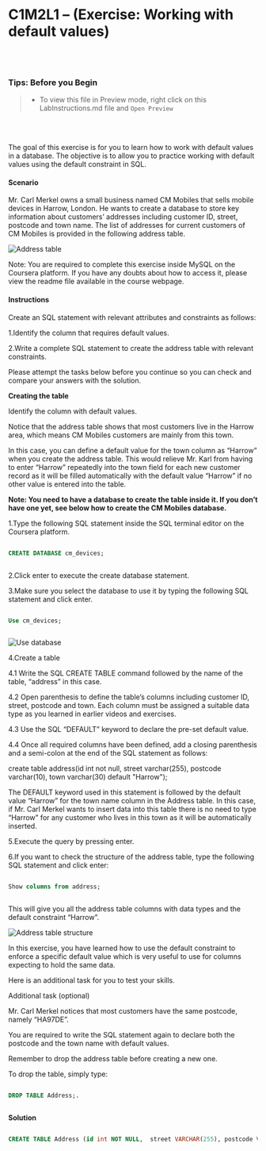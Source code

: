 # C1M2L1 – (Exercise: Working with default values)



<br><br>

 ### **Tips: Before you Begin**

> - To view this file in Preview mode, right click on this LabInstructions.md file and `Open Preview`



<br>

<br>



The goal of this exercise is for you to learn how to work with default values in a database. The objective is to allow you to practice working with default values using the default constraint in SQL. 



#### Scenario

Mr. Carl Merkel owns a small business named CM Mobiles that sells mobile devices in Harrow, London. He wants to create a database to store key information about customers’ addresses including customer ID, street, postcode and town name. The list of addresses for current customers of CM Mobiles is provided in the following address table. 



![Address table](WorkingWithDefaultValuesImanges/Picture1.png)





 

Note: You are required to complete this exercise inside MySQL on the Coursera platform. If you have any doubts about how to access it, please view the readme file available in the course webpage.



#### Instructions

Create an SQL statement with relevant attributes and constraints as follows:



1.Identify the column that requires default values. 



2.Write a complete SQL statement to create the address table with relevant constraints. 



Please attempt the tasks below before you continue so you can check and compare your answers with the solution.



**Creating the table**



Identify the column with default values.



Notice that the address table shows that most customers live in the Harrow area, which means CM Mobiles customers are mainly from this town. 



In this case, you can define a default value for the town column as “Harrow” when you create the address table. This would relieve Mr. Karl from having to enter “Harrow” repeatedly into the town field for each new customer record as it will be filled automatically with the default value “Harrow” if no other value is entered into the table. 



**Note: You need to have a database to create the table inside it. If you don’t have one yet, see below how to create the CM Mobiles database.**



1.Type the following SQL statement inside the SQL terminal editor on the Coursera platform.



```SQL

CREATE DATABASE cm_devices; 



```





2.Click enter to execute the create database statement. 



3.Make sure you select the database to use it by typing the following SQL statement and click enter. 



```SQL

Use cm_devices; 



```



![Use database](WorkingWithDefaultValuesImanges/Picture2.png)



 

4.Create a table



4.1 Write the SQL CREATE TABLE command followed by the name of the table, “address” in this case. 



4.2 Open parenthesis to define the table’s columns including customer ID, street, postcode and town. Each column must be assigned a suitable data type as you learned in earlier videos and exercises. 



4.3 Use the SQL “DEFAULT” keyword to declare the pre-set default value. 



4.4 Once all required columns have been defined, add a closing parenthesis and a semi-colon at the end of the SQL statement as follows:

create table address(id int not null, street varchar(255), postcode varchar(10), town varchar(30) default "Harrow");

The DEFAULT keyword used in this statement is followed by the default value “Harrow” for the town name column in the Address table. In this case, if Mr. Carl Merkel wants to insert data into this table there is no need to type “Harrow” for any customer who lives in this town as it will be automatically inserted.



5.Execute the query by pressing enter.



6.If you want to check the structure of the address table, type the following SQL statement and click enter:



```SQL

Show columns from address; 



```



This will give you all the address table columns with data types and the default constraint “Harrow”. 

![Address table structure](WorkingWithDefaultValuesImanges/Picture3.png)





 



In this exercise, you have learned how to use the default constraint to enforce a specific default value which is very useful to use for columns expecting to hold the same data.

Here is an additional task for you to test your skills. 



Additional task (optional)

Mr. Carl Merkel notices that most customers have the same postcode, namely “HA97DE”. 

You are required to write the SQL statement again to declare both the postcode and the town name with default values. 



Remember to drop the address table before creating a new one. 



To drop the table, simply type: 

```SQL

DROP TABLE Address;. 



```



**Solution**



```SQL

CREATE TABLE Address (id int NOT NULL,  street VARCHAR(255), postcode VARCHAR(10) DEFAULT "HA97DE", town VARCHAR(30) DEFAULT "Harrow");



```






